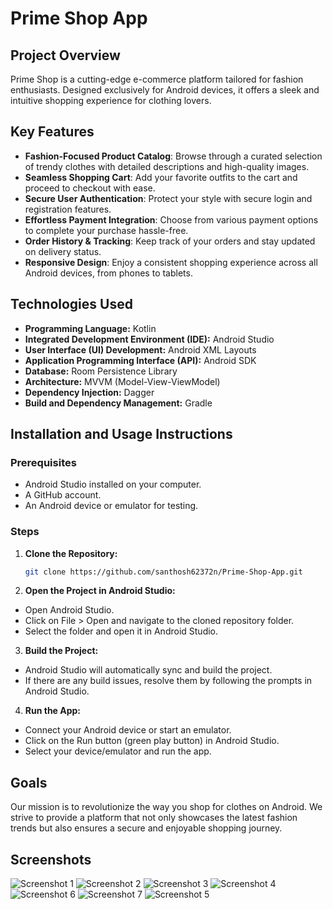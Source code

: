 # Prime Shop App

## Project Overview
Prime Shop is a cutting-edge e-commerce platform tailored for fashion enthusiasts. Designed exclusively for Android devices, it offers a sleek and intuitive shopping experience for clothing lovers.

## Key Features
- **Fashion-Focused Product Catalog**: Browse through a curated selection of trendy clothes with detailed descriptions and high-quality images.
- **Seamless Shopping Cart**: Add your favorite outfits to the cart and proceed to checkout with ease.
- **Secure User Authentication**: Protect your style with secure login and registration features.
- **Effortless Payment Integration**: Choose from various payment options to complete your purchase hassle-free.
- **Order History & Tracking**: Keep track of your orders and stay updated on delivery status.
- **Responsive Design**: Enjoy a consistent shopping experience across all Android devices, from phones to tablets.

## Technologies Used
- **Programming Language:** Kotlin
- **Integrated Development Environment (IDE):** Android Studio
- **User Interface (UI) Development:** Android XML Layouts
- **Application Programming Interface (API):** Android SDK
- **Database:** Room Persistence Library
- **Architecture:** MVVM (Model-View-ViewModel)
- **Dependency Injection:** Dagger
- **Build and Dependency Management:** Gradle

## Installation and Usage Instructions
### Prerequisites
- Android Studio installed on your computer.
- A GitHub account.
- An Android device or emulator for testing.

### Steps
1. **Clone the Repository:**
   ```bash
   git clone https://github.com/santhosh62372n/Prime-Shop-App.git
2. **Open the Project in Android Studio:**

- Open Android Studio.
- Click on File > Open and navigate to the cloned repository folder.
- Select the folder and open it in Android Studio.
3. **Build the Project:**

- Android Studio will automatically sync and build the project.
- If there are any build issues, resolve them by following the prompts in Android Studio.
4. **Run the App:**

- Connect your Android device or start an emulator.
- Click on the Run button (green play button) in Android Studio.
- Select your device/emulator and run the app.

## Goals

Our mission is to revolutionize the way you shop for clothes on Android. We strive to provide a platform that not only showcases the latest fashion trends but also ensures a secure and enjoyable shopping journey.
## Screenshots
![Screenshot 1](IMG_4943.jpeg)
![Screenshot 2](IMG_4944.jpeg)
![Screenshot 3](IMG_4945.jpeg)
![Screenshot 4](IMG_4946.jpeg)
![Screenshot 6](IMG_4948.jpeg)
![Screenshot 7](IMG_4949.jpeg)
![Screenshot 5](IMG_4947.jpeg)
